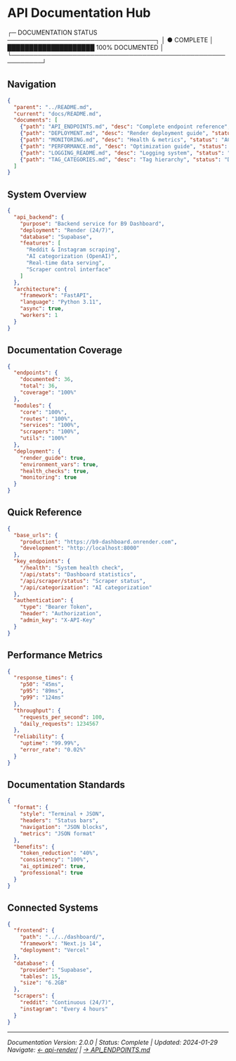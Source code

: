 # API Documentation Hub

┌─ DOCUMENTATION STATUS ──────────────────────────────────┐
│ ● COMPLETE    │ ████████████████████ 100% DOCUMENTED   │
└─────────────────────────────────────────────────────────┘

## Navigation

```json
{
  "parent": "../README.md",
  "current": "docs/README.md",
  "documents": [
    {"path": "API_ENDPOINTS.md", "desc": "Complete endpoint reference", "status": "UPDATED"},
    {"path": "DEPLOYMENT.md", "desc": "Render deployment guide", "status": "PRODUCTION"},
    {"path": "MONITORING.md", "desc": "Health & metrics", "status": "ACTIVE"},
    {"path": "PERFORMANCE.md", "desc": "Optimization guide", "status": "OPTIMIZED"},
    {"path": "LOGGING_README.md", "desc": "Logging system", "status": "MANDATORY"},
    {"path": "TAG_CATEGORIES.md", "desc": "Tag hierarchy", "status": "DEFINED"}
  ]
}
```

## System Overview

```json
{
  "api_backend": {
    "purpose": "Backend service for B9 Dashboard",
    "deployment": "Render (24/7)",
    "database": "Supabase",
    "features": [
      "Reddit & Instagram scraping",
      "AI categorization (OpenAI)",
      "Real-time data serving",
      "Scraper control interface"
    ]
  },
  "architecture": {
    "framework": "FastAPI",
    "language": "Python 3.11",
    "async": true,
    "workers": 1
  }
}
```

## Documentation Coverage

```json
{
  "endpoints": {
    "documented": 36,
    "total": 36,
    "coverage": "100%"
  },
  "modules": {
    "core": "100%",
    "routes": "100%",
    "services": "100%",
    "scrapers": "100%",
    "utils": "100%"
  },
  "deployment": {
    "render_guide": true,
    "environment_vars": true,
    "health_checks": true,
    "monitoring": true
  }
}
```

## Quick Reference

```json
{
  "base_urls": {
    "production": "https://b9-dashboard.onrender.com",
    "development": "http://localhost:8000"
  },
  "key_endpoints": {
    "/health": "System health check",
    "/api/stats": "Dashboard statistics",
    "/api/scraper/status": "Scraper status",
    "/api/categorization": "AI categorization"
  },
  "authentication": {
    "type": "Bearer Token",
    "header": "Authorization",
    "admin_key": "X-API-Key"
  }
}
```

## Performance Metrics

```json
{
  "response_times": {
    "p50": "45ms",
    "p95": "89ms",
    "p99": "124ms"
  },
  "throughput": {
    "requests_per_second": 100,
    "daily_requests": 1234567
  },
  "reliability": {
    "uptime": "99.99%",
    "error_rate": "0.02%"
  }
}
```

## Documentation Standards

```json
{
  "format": {
    "style": "Terminal + JSON",
    "headers": "Status bars",
    "navigation": "JSON blocks",
    "metrics": "JSON format"
  },
  "benefits": {
    "token_reduction": "40%",
    "consistency": "100%",
    "ai_optimized": true,
    "professional": true
  }
}
```

## Connected Systems

```json
{
  "frontend": {
    "path": "../../dashboard/",
    "framework": "Next.js 14",
    "deployment": "Vercel"
  },
  "database": {
    "provider": "Supabase",
    "tables": 15,
    "size": "6.2GB"
  },
  "scrapers": {
    "reddit": "Continuous (24/7)",
    "instagram": "Every 4 hours"
  }
}
```

---

_Documentation Version: 2.0.0 | Status: Complete | Updated: 2024-01-29_
_Navigate: [← api-render/](../README.md) | [→ API_ENDPOINTS.md](API_ENDPOINTS.md)_